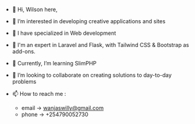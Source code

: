 - 👋 Hi, Wilson here, 
- 👀 I’m interested in developing creative applications and sites
- 🌱 I have specialized in Web development 
- 🌱 I'm an expert in Laravel and Flask, with Tailwind CSS & Bootstrap as add-ons.
- 🌱 Currently, I’m  learning SlimPHP
- 💞️ I’m looking to collaborate on creating solutions to day-to-day problems
- 📫 How to reach me :
  
  * email -> wanjaswilly@gmail.com
  * phone -> +254790052730
<!---
wanjaswilly/wanjaswilly is a ✨ special ✨ repository because its `README.md` (this file) appears on your GitHub profile.
You can click the Preview link to take a look at your changes.
--->
